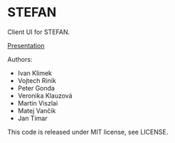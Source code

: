 # STEFAN

Client UI for STEFAN. 

[Presentation](http://cl.ly/1Q2u1t0110302l2h3a3R)

Authors:

- Ivan Klimek
- Vojtech Riník
- Peter Gonda
- Veronika Klauzová
- Martin Viszlai
- Matej Vančík
- Jan Timar

This code is released under MIT license, see LICENSE.